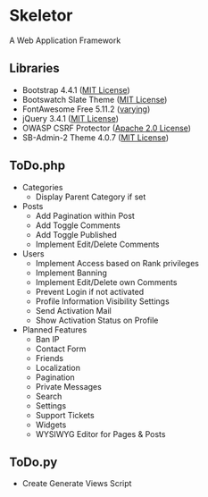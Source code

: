 # Skeletor
A Web Application Framework

## Libraries
* Bootstrap 4.4.1 ([MIT License](https://github.com/twbs/bootstrap/blob/master/LICENSE))
* Bootswatch Slate Theme ([MIT License](https://github.com/thomaspark/bootswatch/blob/master/LICENSE))
* FontAwesome Free 5.11.2 ([varying](https://fontawesome.com/license/free))
* jQuery 3.4.1 ([MIT License](https://jquery.org/license/))
* OWASP CSRF Protector ([Apache 2.0 License](https://github.com/mebjas/CSRF-Protector-PHP/blob/master/licence.md))
* SB-Admin-2 Theme 4.0.7 ([MIT License](https://github.com/BlackrockDigital/startbootstrap-sb-admin-2/blob/master/LICENSE))


## ToDo.php
* Categories
  * Display Parent Category if set
* Posts
  * Add Pagination within Post
  * Add Toggle Comments
  * Add Toggle Published
  * Implement Edit/Delete Comments
* Users
  * Implement Access based on Rank privileges
  * Implement Banning
  * Implement Edit/Delete own Comments
  * Prevent Login if not activated
  * Profile Information Visibility Settings
  * Send Activation Mail
  * Show Activation Status on Profile
* Planned Features
  * Ban IP
  * Contact Form
  * Friends
  * Localization
  * Pagination
  * Private Messages
  * Search
  * Settings
  * Support Tickets
  * Widgets
  * WYSIWYG Editor for Pages & Posts

## ToDo.py
* Create Generate Views Script